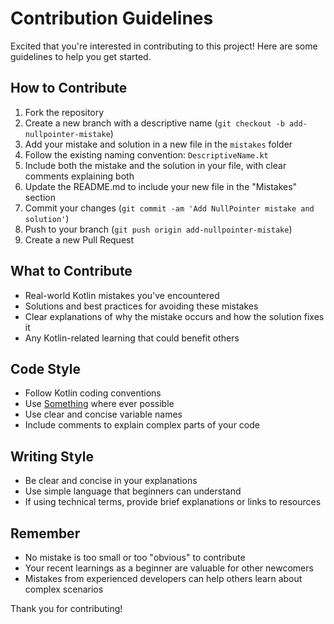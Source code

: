 # Contribution Guidelines

Excited that you're interested in contributing to this project! Here are some guidelines to help you get started.

## How to Contribute

1. Fork the repository
2. Create a new branch with a descriptive name (`git checkout -b add-nullpointer-mistake`)
3. Add your mistake and solution in a new file in the `mistakes` folder
4. Follow the existing naming convention: `DescriptiveName.kt`
5. Include both the mistake and the solution in your file, with clear comments explaining both
6. Update the README.md to include your new file in the "Mistakes" section
7. Commit your changes (`git commit -am 'Add NullPointer mistake and solution'`)
8. Push to your branch (`git push origin add-nullpointer-mistake`)
9. Create a new Pull Request

## What to Contribute

- Real-world Kotlin mistakes you've encountered
- Solutions and best practices for avoiding these mistakes
- Clear explanations of why the mistake occurs and how the solution fixes it
- Any Kotlin-related learning that could benefit others

## Code Style

- Follow Kotlin coding conventions
- Use [Something](/src/main/kotlin/Something.kt) where ever possible
- Use clear and concise variable names
- Include comments to explain complex parts of your code

## Writing Style

- Be clear and concise in your explanations
- Use simple language that beginners can understand
- If using technical terms, provide brief explanations or links to resources

## Remember

- No mistake is too small or too "obvious" to contribute
- Your recent learnings as a beginner are valuable for other newcomers
- Mistakes from experienced developers can help others learn about complex scenarios

Thank you for contributing!
